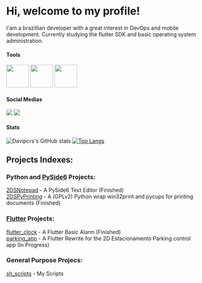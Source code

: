 # Hi, welcome to my profile!

I'am a brazillian developer with a great interest in DevOps and mobile development.
Currently studying the flutter SDK and basic operating system administration.  

#### Tools

<img src="https://storage.googleapis.com/cms-storage-bucket/847ae81f5430402216fd.svg" width="60" height="60"/>                <img src="https://cdn.jsdelivr.net/gh/devicons/devicon/icons/java/java-original-wordmark.svg" width="60" height="60"/>     <img src="https://cdn.jsdelivr.net/gh/devicons/devicon/icons/python/python-original-wordmark.svg" width="60" height="60"/>

#### Social Medias
<div>
<a href="https://instagram.com/davi_pernalonga30" target="_blank"><img src="https://img.shields.io/badge/-Instagram-%23E4405F?style=for-the-badge&logo=instagram&logoColor=white" target="_blank"></a>  
<a href="https://www.youtube.com/UCtPPga5eT5hARdNkUu4aR_Q" target="_blank"><img src="https://img.shields.io/badge/YouTube-FF0000?style=for-the-badge&logo=youtube&logoColor=white" target="_blank"></a>
</div>

#### Stats  
![Davipcrs's GitHub stats](https://github-readme-stats.vercel.app/api?username=Davipcrs&count_private=true&theme=dracula&include_all_commits=true)
[![Top Langs](https://github-readme-stats.vercel.app/api/top-langs/?username=Davipcrs&layout=compact&theme=dracula)](https://github.com/anuraghazra/github-readme-stats)  


## Projects Indexes:

### Python and [PySide6](https://www.qt.io/qt-for-python) Projects:
[2DSNotepad](https://github.com/Davipcrs/2DSNotepad) - A PySide6 Text Editor (Finished)  
[2DSPyPrinting](https://github.com/Davipcrs/2DSPyPrinting) - A (GPLv2) Python wrap win32print and pycups for printing documents (Finished)  

### [Flutter](https://flutter.dev/) Projects:
[flutter_clock](https://github.com/Davipcrs/flutter_clock) - A Flutter Basic Alarm (Finished)  
[parking_app](https://github.com/Davipcrs/parking-app) - A Flutter Rewrite for the 2D Estacionamento Parking control app (In Progress)

### General Purpose Projecs:
[sh_scripts](https://github.com/Davipcrs/sh-scripts) - My Scripts
